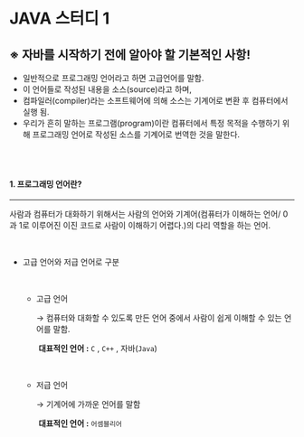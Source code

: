 # JAVA 스터디 1



## ※ 자바를 시작하기 전에 알아야 할 기본적인 사항!

* 일반적으로 프로그래밍 언어라고 하면 고급언어를 말함.
* 이 언어들로 작성된 내용을 소스(source)라고 하며,
* 컴파일러(compiler)라는 소프트웨어에 의해 소스는 기계어로 변환 후 컴퓨터에서 실행 됨.
* 우리가 흔히 말하는 프로그램(program)이란 컴퓨터에서 특정 목적을 수행하기 위해 프로그래밍 언어로 작성된 소스를 기계어로 번역한 것을 말한다.

<br/>

<br/>

#### 1. 프로그래밍 언어란?

------

사람과 컴퓨터가 대화하기 위해서는 사람의 언어와 기계어(컴퓨터가 이해하는 언어/ 0과 1로 이루어진 이진 코드로 사람이 이해하기 어렵다.)의 다리 역할을 하는 언어.

<br/>

- 고급 언어와 저급 언어로 구분

  <br/>

  - 고급 언어 

    → 컴퓨터와 대화할 수 있도록 만든 언어 중에서 사람이 쉽게 이해할 수 있는 언어를 말함. 

    ​     **대표적인 언어 :**  `C` ,  `C++` ,  자바(`Java`) 

    <br/>

  - 저급 언어

    →  기계어에 가까운 언어를 말함 

    ​      **대표적인 언어 :**  `어셈블리어`

    <br/>



